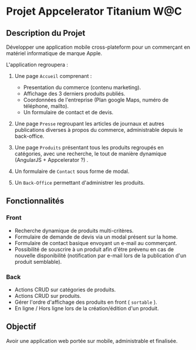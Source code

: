 # Projet Appcelerator Titanium W@C

## Description du Projet

Développer une application mobile cross-plateform pour un commerçant en matériel informatique de marque Apple.

L'application regroupera :

1. Une page `Accueil` comprenant :
     - Presentation du commerce (contenu marketing).
     - Affichage des 3 derniers produits publiés.
     - Coordonnées de l'entreprise (Plan google Maps, numéro de téléphone, mailto).
     - Un formulaire de contact et de devis.

2. Une page `Presse` regroupant les articles de journaux et autres publications diverses à propos du commerce, administrable depuis le back-office.

3. Une page `Produits` présentant tous les produits regroupés en catégories, avec une recherche, le tout de manière dynamique (AngularJS + Appcelerator ?) .

4. Un formulaire de `Contact` sous forme de modal.

5. Un `Back-Office` permettant d'administrer les produits.

## Fonctionnalités

### Front
- Recherche dynamique de produits multi-critères.
- Formulaire de demande de devis via un modal présent sur la home.
- Formulaire de contact basique envoyant un e-mail au commerçant.
- Possibilité de souscrire à un produit afin d'être prévenu en cas de nouvelle disponibilité (notification par e-mail lors de la publication d'un produit semblable).

### Back
- Actions CRUD sur catégories de produits.
- Actions CRUD sur produits.
- Gérer l'ordre d'affichage des produits en front ( `sortable` ).
- En ligne / Hors ligne lors de la création/édition d'un produit.


## Objectif

Avoir une application web portée sur mobile, administrable et finalisée.
